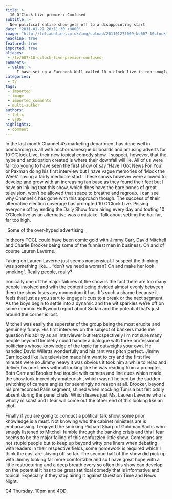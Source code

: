```yaml
---
title: >
  10 O’Clock Live premier: Confused
subtitle: >
  New political satire show gets off to a disappointing start
date: "2011-01-27 20:11:30 +0000"
image: "http://felixonline.co.uk/img/upload/201101272009-ks607-10clockl.jpg"
headline: true
featured: true
imported: true
aliases:
 - /tv/687/10-oclock-live-premier-confused-
comments:
 - value: >
     I have set up a Facebook Wall called 10 o'clock live is too smugly liberal <br> <br>http://www.facebook.com/#!/pages/10-oclock-live-is-too-smugly-liberal/170188323029411
categories:
 - tv
tags:
 - imported
 - image
 - imported_comments
 - multi-author
authors:
 - felix
 - vj05
highlights:
 - comment
---
```


In the last month Channel 4’s marketing department has done well in bombarding us all with anchormanesque billboards and amusing adverts for 10 O’Clock Live, their new topical comedy show. I suspect, however, that the hype and anticipation created is where their downfall will lie. All of us were far too young to have seen the first show of say ‘Have I Got News For You’ or Paxman doing his first interview but I have vague memories of ‘Mock the Week’ having a fairly mediocre start. These shows however were allowed to develop and grow with an increasing fan base as they found their feet but I have an inkling that this show, which does have the bare bones of great television, won’t be allowed that space to breathe and regroup. I can see why Channel 4 has gone with this approach though. The success of their alternative election coverage has prompted 10 O’Clock Live. Pissing everyone off by ending the Daily Show from airing every day and touting 10 O’Clock live as an alternative was a mistake. Talk about setting the bar far, far too high.

_Some of the over-hyped advertising _

In theory TOCL could have been comic gold with Jimmy Carr, David Mitchell and Charlie Brooker being some of the funniest men in business. Oh and of course Lauren Laverne.

Taking on Lauren Laverne just seems nonsensical. I suspect the thinking was something like…. “don’t we need a woman? Oh and make her look smoking”. Really people, really?

Ironically one of the major failures of the show is the fact there are too many people involved and with the content being divided almost evenly between them the show loses any momentum it has. It’s such a shame because it feels that just as you start to engage it cuts to a break or the next segment. As the boys begin to settle into a dynamic and the wit sparkles we’re off on some moronic Hollywood report about Sudan and the potential that’s just around the corner is lost.

Mitchell was easily the superstar of the group being the most erudite and genuinely funny. His first interview on the subject of bankers made me question his ability as an interviewer but retrospectively I’m not sure many people beyond Dimbleby could handle a dialogue with three professional politicians whose knowledge of the topic far outweighs your own. He handled David Willetts wonderfully and his rant was pitch perfect. Jimmy Carr looked like live television made him want to cry and the first five minutes were so Jimmy heavy it was obvious it took him a while to relax and deliver his one liners without looking like he was reading from a prompter. Both Carr and Brooker had trouble with camera and line cues which made the show look incredibly amateurish , which wasn’t helped by the sudden switching of camera angles for seemingly no reason at all. Brooker, beyond his prerecorded Palin segment, shined when mocking Tunisia but felt oddly absent during the panel chats. Which leaves just Ms. Lauren Laverne who is wholly miscast and I fear will come out the other end of this looking like an idiot.

Finally if you are going to conduct a political talk show, some prior knowledge is a must. Not knowing who the cabinet ministers are is embarrassing. I enjoyed the smirking Richard Sharp of Goldman Sachs who smugly listened to Mitchell fumble through the banking crisis and this I fear seems to be the major failing of this confuzzled little show. Comedians are not stupid people but to keep up beyond witty one liners when debating with leaders in their respective fields, some homework is required which I think the cast are skiving off so far. The second half of the show did pick up with Jimmy looking far more comfortable and so I have great hope with a little restructuring and a deep breath every so often this show can develop on the potential it has to be great satirical comedy that is informative and topical. Especially if they stop airing it against Question Time and News Night.

C4 Thursday, 10pm and [4OD](http://www.channel4.com/programmes/10-oclock-live/4od)
